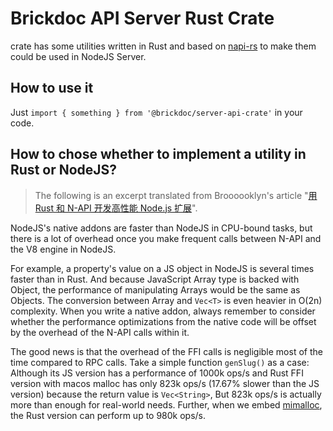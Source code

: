 # Brickdoc API Server Rust Crate

crate has some utilities written in Rust and based on [napi-rs](https://github.com/napi-rs/napi-rs) to make them could be used in NodeJS Server.

## How to use it

Just `import { something } from '@brickdoc/server-api-crate'` in your code.

## How to chose whether to implement a utility in Rust or NodeJS?

> The following is an excerpt translated from Broooooklyn's article "[用 Rust 和 N-API 开发高性能 Node.js 扩展](https://lyn.one/2020/09/11/rust-napi)".

NodeJS's native addons are faster than NodeJS in CPU-bound tasks, but there is a lot of overhead once you make frequent calls between N-API and the V8 engine in NodeJS.

For example, a property's value on a JS object in NodeJS is several times faster than in Rust. And because JavaScript Array type is backed with Object, the performance of manipulating Arrays would be the same as Objects. The conversion between Array and `Vec<T>` is even heavier in O(2n) complexity. When you write a native addon, always remember to consider whether the performance optimizations from the native code will be offset by the overhead of the N-API calls within it.

The good news is that the overhead of the FFI calls is negligible most of the time compared to RPC calls.
Take a simple function `genSlug()` as a case: Although its JS version has a performance of 1000k ops/s and Rust FFI version with macos malloc has only 823k ops/s (17.67% slower than the JS version) because the return value is `Vec<String>`, But 823k ops/s is actually more than enough for real-world needs. Further, when we embed [mimalloc](https://github.com/microsoft/mimalloc), the Rust version can perform up to 980k ops/s.
